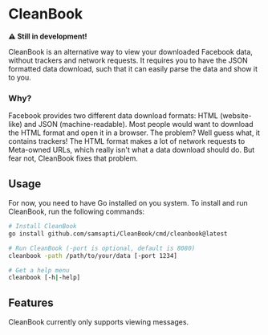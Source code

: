 # CleanBook

**:warning: Still in development!**

CleanBook is an alternative way to view your downloaded Facebook data,
without trackers and network requests. It requires you to have the JSON
formatted data download, such that it can easily parse the data and show
it to you.

### Why?

Facebook provides two different data download formats: HTML
(website-like) and JSON (machine-readable). Most people would want to
download the HTML format and open it in a browser. The problem? Well
guess what, it contains trackers! The HTML format makes a lot of network
requests to Meta-owned URLs, which really isn't what a data download
should do. But fear not, CleanBook fixes that problem.

## Usage

For now, you need to have Go installed on you system. To install and run
CleanBook, run the following commands:

```sh
# Install CleanBook
go install github.com/samsapti/CleanBook/cmd/cleanbook@latest

# Run CleanBook (-port is optional, default is 8080)
cleanbook -path /path/to/your/data [-port 1234]

# Get a help menu
cleanbook [-h|-help]
```

## Features

CleanBook currently only supports viewing messages.
